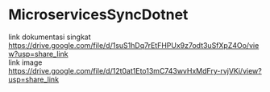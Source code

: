 # MicroservicesSyncDotnet
link dokumentasi singkat
<br>
https://drive.google.com/file/d/1suS1hDq7rEtFHPUx9z7odt3uSfXpZ4Oo/view?usp=share_link
<br>
link image
<br>
https://drive.google.com/file/d/12t0at1Eto13mC743wvHxMdFry-rvjVKj/view?usp=share_link
